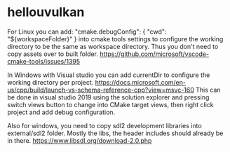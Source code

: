# hellouvulkan

For Linux you can add: "cmake.debugConfig": { "cwd": "${workspaceFolder}" } into cmake tools settings to configure the working directory to be the same as workspace directory. Thus you don't need to copy assets over to built folder. https://github.com/microsoft/vscode-cmake-tools/issues/1395

In Windows with Visual studio you can add currentDir to configure the working directory per project. https://docs.microsoft.com/en-us/cpp/build/launch-vs-schema-reference-cpp?view=msvc-160
This can be done in visual studio 2019 using the solution explorer and pressing switch views button to change into CMake target views, then right click project and add debug configuration.

Also for windows, you need to copy sdl2 development libraries into external/sdl2 folder. Mostly the libs, the header includes should already be in there. https://www.libsdl.org/download-2.0.php


